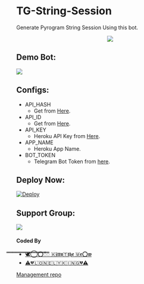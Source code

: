 # TG-String-Session
Generate Pyrogram String Session Using this bot.

<p align="center">
  <img src="https://telegra.ph/file/329647a798cccb101aecf.jpg">
</p>

## Demo Bot:
<a href="https://t.me/StringSessionGen_Bot"><img src="https://img.shields.io/badge/Telegram-Bot-blue.svg?logo=telegram"></a>

## Configs:
- API_HASH
  - Get from [Here](https://my.telegram.org).
- API_ID
  - Get from [Here](https://my.telegram.org).
- API_KEY
  - Heroku API Key from [Here](https://dashboard.heroku.com/account).
- APP_NAME
  - Heroku App Name.
- BOT_TOKEN
  - Telegram Bot Token from [here](https://t.me/BotFather).

## Deploy Now:
[![Deploy](https://www.herokucdn.com/deploy/button.svg)](https://heroku.com/deploy?template=https://github.com/AbirHasan2005/TG-String-Session/tree/main)

## Support Group:
<a href="https://t.me/thanimaisupport"><img src="https://img.shields.io/badge/Telegram-Join%20Telegram%20Group-blue.svg?logo=telegram"></a>

#### Coded By
- [🕊️⃝‌⭕ᯱꠋꠋꠋꠋꠋꠋꠋꠋꠋꠋꠋꠋꠋꠋꠋꠋꠋꠋꠋꠋꠋꠋꠋꠋꠋꠋꠋꠋꠋꠋꠋꠋꠋꠋꠋꠋꠋꠋꠋꠋꠋꠋ 🇰𝖎𝖙𝖙𝖚🇹𝖙𝖍𝖊 🇲𝖊⭕𝖜](https://t.me/Kittu_the_criminal)
- [⚠💔🇱‌🇴‌🇳‌🇪‌🇱‌🇾‌🇰‌🇮‌🇳‌🇬‌💔⚠](https://t.me/@Sarbudeen786)


[Management repo](https://github.com/KdIfamily/galaxy/blob/Main/README.md)
